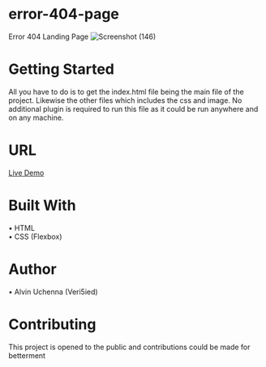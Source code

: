 # error-404-page
Error 404 Landing Page
![Screenshot (146)](https://user-images.githubusercontent.com/43749581/79032413-13797e80-7b9e-11ea-96bb-ddd1a5d1e62d.png)

# Getting Started
All you have to do is to get the index.html file being the main file of the project. Likewise the other files which includes the css and image.
No additional plugin is required to run this file as it could be run anywhere and on any machine.
# URL
<a href="http://www.pagenot-found.netlify.com">Live Demo</a>
# Built With
• HTML <br>
• CSS (Flexbox)
# Author
• Alvin Uchenna (Veri5ied)
# Contributing
This project is opened to the public and contributions could be made for betterment
